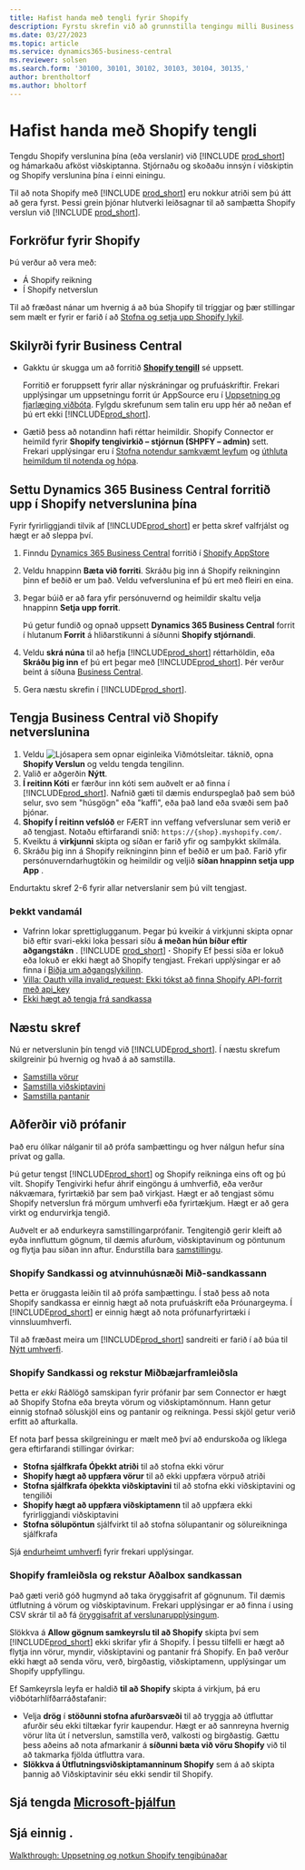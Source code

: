 ```yaml
---
title: Hafist handa með tengli fyrir Shopify
description: Fyrstu skrefin við að grunnstilla tengingu milli Business Central og Shopify
ms.date: 03/27/2023
ms.topic: article
ms.service: dynamics365-business-central
ms.reviewer: solsen
ms.search.form: '30100, 30101, 30102, 30103, 30104, 30135,'
author: brentholtorf
ms.author: bholtorf
---
```


# Hafist handa með Shopify tengli

Tengdu Shopify verslunina þína (eða verslanir) við [!INCLUDE [prod_short](../includes/prod_short.md)] og hámarkaðu afköst viðskiptanna. Stjórnaðu og skoðaðu innsýn í viðskiptin og Shopify verslunina þína í einni einingu.

Til að nota  Shopify  með  [!INCLUDE [prod_short](../includes/prod_short.md)] eru nokkur atriði sem þú átt að gera fyrst. Þessi grein þjónar hlutverki leiðsagnar til að samþætta Shopify verslun við [!INCLUDE [prod_short](../includes/prod_short.md)].

## Forkröfur fyrir Shopify

Þú verður að vera með:

- Á  Shopify  reikning
- Í  Shopify  netverslun

Til að fræðast nánar um hvernig á að búa  Shopify  til tríggjar og þær stillingar sem mælt er fyrir er farið í að  [Stofna og setja upp  Shopify  lykil](shopify-account.md).

## Skilyrði fyrir Business Central

- Gakktu úr skugga um að forritið **[Shopify tengill](https://go.microsoft.com/fwlink/?linkid=2196238)** sé uppsett.

  Forritið er foruppsett fyrir allar nýskráningar og prufuáskriftir. Frekari upplýsingar um uppsetningu forrit úr AppSource eru í [Uppsetning og fjarlæging viðbóta](../ui-extensions-install-uninstall.md#install). Fylgdu skrefunum sem talin eru upp hér að neðan ef þú ert ekki [!INCLUDE[prod_short](../includes/prod_short.md)].

- Gætið þess að notandinn hafi réttar heimildir. Shopify Connector er heimild fyrir  **Shopify  tengivirkið – stjórnun (SHPFY – admin)**  sett. Frekari upplýsingar eru í  [Stofna notendur samkvæmt leyfum](../ui-how-users-permissions.md)  og  [úthluta heimildum til notenda og hópa](../ui-define-granular-permissions.md).

## Settu Dynamics 365 Business Central forritið upp í Shopify netverslunina þína

Fyrir fyrirliggjandi tilvik af  [!INCLUDE[prod_short](../includes/prod_short.md)] er þetta skref valfrjálst og hægt er að sleppa því.

1. Finndu [Dynamics 365 Business Central](https://apps.shopify.com/dynamics-365-business-central) forritið í [Shopify AppStore](https://apps.shopify.com/)
2. Veldu hnappinn **Bæta við forriti**. Skráðu þig inn á Shopify reikninginn þinn ef beðið er um það. Veldu vefverslunina ef þú ert með fleiri en eina.
3. Þegar búið er að fara yfir persónuvernd og heimildir skaltu velja hnappinn **Setja upp forrit**.

   Þú getur fundið og opnað uppsett **Dynamics 365 Business Central** forrit í hlutanum **Forrit** á hliðarstikunni á síðunni **Shopify stjórnandi**.
4. Veldu  **skrá núna**  til að hefja  [!INCLUDE[prod_short](../includes/prod_short.md)]  réttarhöldin, eða  **Skráðu þig inn**  ef þú ert þegar með [!INCLUDE[prod_short](../includes/prod_short.md)]. Þér verður beint á síðuna [Business Central](https://businesscentral.dynamics.com).
5. Gera næstu skrefin í [!INCLUDE[prod_short](../includes/prod_short.md)].

## Tengja Business Central við Shopify netverslunina

1. Veldu ![Ljósapera sem opnar eiginleika Viðmótsleitar.](../media/ui-search/search_small.png "Segðu mér hvað þú vilt gera") táknið, opna **Shopify Verslun** og veldu tengda tengilinn.
2. Valið er aðgerðin **Nýtt**.  
3.  **Í reitinn Kóti**  er færður inn kóti sem auðvelt er að finna í [!INCLUDE[prod_short](../includes/prod_short.md)]. Nafnið gæti til dæmis endurspeglað það sem búð selur, svo sem "húsgögn" eða "kaffi", eða það land eða svæði sem það þjónar.
4.  **Shopify Í reitinn vefslóð**  er FÆRT inn veffang vefverslunar sem verið er að tengjast. Notaðu eftirfarandi snið: `https://{shop}.myshopify.com/`.
5. Kveiktu á  **virkjunni**  skipta og síðan er farið yfir og samþykkt skilmála.
6. Skráðu þig inn á Shopify reikninginn þinn ef beðið er um það. Farið yfir persónuverndarhugtökin og heimildir og veljið  **síðan hnappinn setja upp App** .

Endurtaktu skref 2-6 fyrir allar netverslanir sem þú vilt tengjast.

### Þekkt vandamál

- Vafrinn lokar sprettiglugganum. Þegar þú kveikir á virkjunni skipta opnar bið eftir svari-ekki loka þessari síðu  **á meðan hún bíður eftir aðgangstákn**  .  [!INCLUDE [prod_short](../includes/prod_short.md)]  **·**  Shopify Ef þessi síða er lokuð eða lokuð er ekki hægt að  Shopify tengjast. Frekari upplýsingar er að finna í [Biðja um aðgangslykilinn](troubleshoot.md#request-the-access-token).
- [Villa:  Oauth  villa invalid_request: Ekki tókst að finna  Shopify  API-forrit með api_key](troubleshoot.md#error-oauth-error-invalid_request-could-not-find-shopify-api-application-with-api_key)
- [Ekki hægt að tengja frá sandkassa](troubleshoot.md#verify-and-enable-permissions-to-make-http-requests-in-a-non-production-environment)

## Næstu skref

Nú er netverslunin þín tengd við [!INCLUDE[prod_short](../includes/prod_short.md)]. Í næstu skrefum skilgreinir þú hvernig og hvað á að samstilla.

- [Samstilla vörur](synchronize-items.md)
- [Samstilla viðskiptavini](synchronize-customers.md)
- [Samstilla pantanir](synchronize-orders.md)

## Aðferðir við prófanir

Það eru ólíkar nálganir til að prófa samþættingu og hver nálgun hefur sína prívat og galla.

Þú getur tengst  [!INCLUDE[prod_short](../includes/prod_short.md)]  og  Shopify  reikninga eins oft og þú vilt.  Shopify Tengivirki hefur áhrif eingöngu á umhverfið, eða verður nákvæmara, fyrirtækið þar sem það virkjast. Hægt er að tengjast sömu  Shopify  netverslun frá mörgum umhverfi eða fyrirtækjum. Hægt er að gera virkt og endurvirkja tengið.

Auðvelt er að endurkeyra samstillingarprófanir. Tengitengið gerir kleift að eyða innfluttum gögnum, til dæmis afurðum, viðskiptavinum og pöntunum og flytja þau síðan inn aftur. Endurstilla bara  [samstillingu](troubleshoot.md#reset-sync).

### Shopify Sandkassi og atvinnuhúsnæði Mið-sandkassann

Þetta er öruggasta leiðin til að prófa samþættingu. Í stað þess að nota  Shopify  sandkassa er einnig hægt að nota prufuáskrift eða Þróunargeyma. Í  [!INCLUDE[prod_short](../includes/prod_short.md)] er einnig hægt að nota prófunarfyrirtæki í vinnsluumhverfi.

Til að fræðast meira um  [!INCLUDE[prod_short](../includes/prod_short.md)]  sandreiti er farið í að búa til  [Nýtt umhverfi](/dynamics365/business-central/dev-itpro/administration/tenant-admin-center-environments#create-a-new-environment).

### Shopify Sandkassi og rekstur Miðbæjarframleiðsla

Þetta er  *ekki*  Ráðlögð samskipan fyrir prófanir þar sem Connector er hægt að  Shopify  Stofna eða breyta vörum og viðskiptamönnum. Hann getur einnig stofnað söluskjöl eins og pantanir og reikninga. Þessi skjöl getur verið erfitt að afturkalla.
 
Ef nota þarf þessa skilgreiningu er mælt með því að endurskoða og líklega gera eftirfarandi stillingar óvirkar:

* **Stofna sjálfkrafa Óþekkt atriði**  til að stofna ekki vörur
* **Shopify hægt að uppfæra vörur**  til að ekki uppfæra vörpuð atriði
* **Stofna sjálfkrafa óþekkta viðskiptavini**  til að stofna ekki viðskiptavini og tengiliði
* **Shopify hægt að uppfæra viðskiptamenn**  til að uppfæra ekki fyrirliggjandi viðskiptavini
* **Stofna sölupöntun**  sjálfvirkt til að stofna sölupantanir og sölureikninga sjálfkrafa

Sjá  [endurheimt umhverfi](/dynamics365/business-central/dev-itpro/administration/tenant-admin-center-backup-restore) fyrir frekari upplýsingar.

### Shopify framleiðsla og rekstur Aðalbox sandkassan

Það gæti verið góð hugmynd að taka öryggisafrit af gögnunum. Til dæmis útflutning á vörum og viðskiptavinum. Frekari upplýsingar er að finna í using CSV skrár til að fá  [öryggisafrit af verslunarupplýsingum](https://help.shopify.com/en/manual/shopify-admin/duplicate-store#using-csv-files-to-back-up-store-information).

Slökkva á  **Allow gögnum samkeyrslu til að  Shopify**  skipta því sem  [!INCLUDE[prod_short](../includes/prod_short.md)]  ekki skrifar yfir á Shopify. Í þessu tilfelli er hægt að flytja inn vörur, myndir, viðskiptavini og pantanir frá Shopify. En það verður ekki hægt að senda vöru, verð, birgðastig, viðskiptamenn, upplýsingar um  Shopify uppfyllingu.

Ef Samkeyrsla leyfa er haldið  **til að  Shopify**  skipta á virkjum, þá eru viðbótarhlífðarráðstafanir:

*   Velja  **drög**  í  **stöðunni stofna afurðarsvæði**  til að tryggja að útfluttar afurðir séu ekki tiltækar fyrir kaupendur. Hægt er að sannreyna hvernig vörur líta út í netverslun, samstilla verð, valkosti og birgðastig. Gættu þess aðeins að nota afmarkanir á  **síðunni bæta við vöru  Shopify**  við til að takmarka fjölda útfluttra vara.
*  **Slökkva á Útflutningsviðskiptamanninum  Shopify**  sem á að skipta þannig að Viðskiptavinir séu ekki sendir til Shopify.

## Sjá tengda  [Microsoft-þjálfun](/training/paths/use-shopify-connector-dynamics-365-business-central/)

## Sjá einnig .

[Walkthrough: Uppsetning og notkun  Shopify  tengibúnaðar](walkthrough-setting-up-and-using-shopify.md)  

